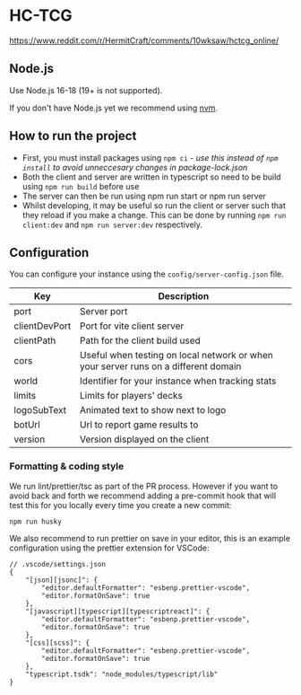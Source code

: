 # HC-TCG

https://www.reddit.com/r/HermitCraft/comments/10wksaw/hctcg_online/

## Node.js

Use Node.js 16-18 (19+ is not supported).

If you don't have Node.js yet we recommend using [nvm](https://github.com/nvm-sh/nvm).

## How to run the project

- First, you must install packages using `npm ci` - _use this instead of `npm install` to avoid unneccesary changes in package-lock.json_
- Both the client and server are written in typescript so need to be build using `npm run build` before use
- The server can then be run using npm run start or npm run server
- Whilst developing, it may be useful so run the client or server such that they reload if you make a change. This can be done by running `npm run client:dev` and `npm run server:dev` respectively.

## Configuration

You can configure your instance using the `config/server-config.json` file.

| Key           | Description                                                                         |
| ------------- | ----------------------------------------------------------------------------------- |
| port          | Server port                                                                         |
| clientDevPort | Port for vite client server                                                         |
| clientPath    | Path for the client build used                                                      |
| cors          | Useful when testing on local network or when your server runs on a different domain |
| world         | Identifier for your instance when tracking stats                                    |
| limits        | Limits for players' decks                                                           |
| logoSubText   | Animated text to show next to logo                                                  |
| botUrl        | Url to report game results to                                                       |
| version       | Version displayed on the client                                                     |

### Formatting & coding style

We run lint/prettier/tsc as part of the PR process. However if you want to avoid back and forth we recommend adding a pre-commit hook that will test this for you locally every time you create a new commit:

```console
npm run husky
```

We also recommend to run prettier on save in your editor, this is an example configuration using the prettier extension for VSCode:

```jsonc
// .vscode/settings.json
{
	"[json][jsonc]": {
		"editor.defaultFormatter": "esbenp.prettier-vscode",
		"editor.formatOnSave": true
	},
	"[javascript][typescript][typescriptreact]": {
		"editor.defaultFormatter": "esbenp.prettier-vscode",
		"editor.formatOnSave": true
	},
	"[css][scss]": {
		"editor.defaultFormatter": "esbenp.prettier-vscode",
		"editor.formatOnSave": true
	},
	"typescript.tsdk": "node_modules/typescript/lib"
}
```
